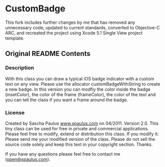 # CustomBadge

This fork includes further changes by me that has removed any unnecessary code, updated to current standards, converted to Objective-C ARC, and recreated the project using Xcode 5.1 Single View project template.

## Original README Contents

### Description

 With this class you can draw a typical iOS badge indicator with a custom text on any view. Please use the allocator customBadgeWithString to create a new badge. In this version you can modfiy the color inside the badge (insetColor), the color of the frame (frameColor), the color of the text and you can tell the class if you want a frame around the badge.

### License

 Created by Sascha Paulus www.spaulus.com on 04/2011. Version 2.0. This tiny class can be used for free in private and commercial applications. Please feel free to modify, extend or distribution this class. If you modify it: Please send me your modified version of the class. Please do not sell the source code solely and keep this text in your copyright section. Thanks.

 If you have any questions please feel free to contact me (open@spaulus.com).
